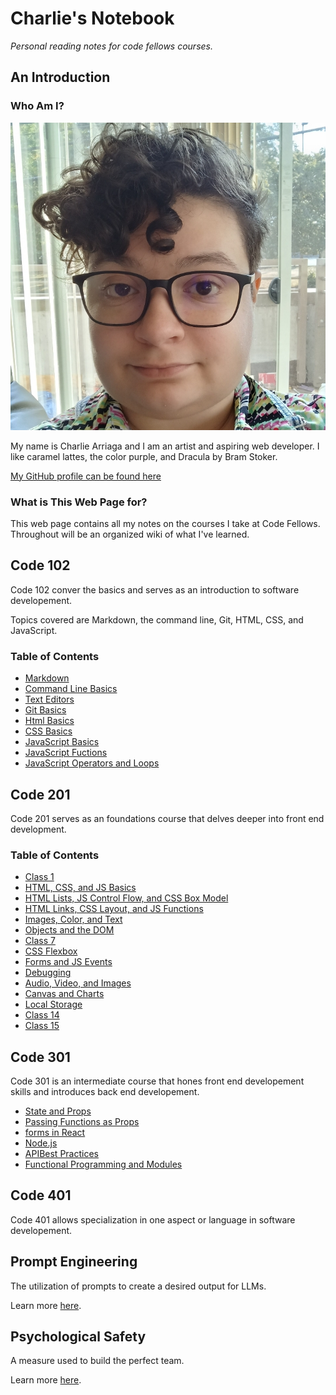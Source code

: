 # Charlie's Notebook

*Personal reading notes for code fellows courses.*

## An Introduction

### Who Am I?

![A picture of Charlie Arriaga](Screenshot_20231002_142419_Gallery.jpg)

My name is Charlie Arriaga and I am an artist and aspiring web developer. I like caramel lattes, the color purple, and Dracula by Bram Stoker.

[My GitHub profile can be found here](https://github.com/charriaga)

### What is This Web Page for?

This web page contains all my notes on the courses I take at Code Fellows. Throughout will be an organized wiki of what I've learned.

## Code 102

Code 102 conver the basics and serves as an introduction to software developement.

Topics covered are Markdown, the command line, Git, HTML, CSS, and JavaScript.

### Table of Contents

- [Markdown](code-102/markdown/READMETWO.md)
- [Command Line Basics](code-102/command-lines/COMMANDLINE.md)
- [Text Editors](code-102/text-editors/TEXTEDITORS.md)
- [Git Basics](code-102/GITBASICS.md)
- [Html Basics](code-102/HTMLBASICS.md)
- [CSS Basics](code-102/class-05.md)
- [JavaScript Basics](code-102/class06.md)
- [JavaScript Fuctions](code-102/class07.md)
- [JavaScript Operators and Loops](code-102/class08.md)

## Code 201

Code 201 serves as an foundations course that delves deeper into front end development.

### Table of Contents

- [Class 1](code-201/01.md)
- [HTML, CSS, and JS Basics](code-201/02.md)
- [HTML Lists, JS Control Flow, and CSS Box Model](code-201/03.md)
- [HTML Links, CSS Layout, and JS Functions](code-201/04.md)
- [Images, Color, and Text](code-201/05.md)
- [Objects and the DOM](code-201/06.md)
- [Class 7](code-201/07.md)
- [CSS Flexbox](code-201/08.md)
- [Forms and JS Events](code-201/09.md)
- [Debugging](code-201/10.md)
- [Audio, Video, and Images](code-201/11.md)
- [Canvas and Charts](code-201/12.md)
- [Local Storage](code-201/13.md)
- [Class 14](code-201/14.md)
- [Class 15](code-201/15.md)

## Code 301

Code 301 is an intermediate course that hones front end developement skills and introduces back end developement.

- [State and Props](code-301/02.md)
- [Passing Functions as Props](code-301/03.md)
- [forms in React](code-301/4.md)
- [Node.js](code-301/7.md)
- [APIBest Practices](code-301/8.md)
- [Functional Programming and Modules](code-301/9.md)

## Code 401

Code 401 allows specialization in one aspect or language in software developement.

## Prompt Engineering

The utilization of prompts to create a desired output for LLMs.

Learn more [here](code-201/prompt-engineering.md).

## Psychological Safety

A measure used to build the perfect team.

Learn more [here](/code-201/psychological-safety.md).
